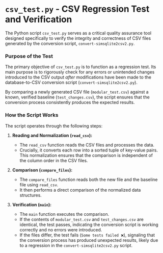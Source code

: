 # `csv_test.py` - CSV Regression Test and Verification

The Python script `csv_test.py` serves as a critical quality assurance tool designed specifically to verify the integrity and correctness of CSV files generated by the conversion script, `convert-simsqlite2csv2.py`.

### Purpose of the Test

The primary objective of `csv_test.py` is to function as a regression test. Its main purpose is to rigorously check for any errors or unintended changes introduced to the CSV output *after* modifications have been made to the database-to-CSV conversion script (`convert-simsqlite2csv2.py`).

By comparing a newly generated CSV file (`modular_test.csv`) against a known, verified baseline (`test_changes.csv`), the script ensures that the conversion process consistently produces the expected results.

### How the Script Works

The script operates through the following steps:

1.  **Reading and Normalization (`read_csv`):**
    * The `read_csv` function reads the CSV files and processes the data.
    * Crucially, it converts each row into a sorted tuple of key-value pairs. This normalization ensures that the comparison is independent of the column order in the CSV files.

2.  **Comparison (`compare_files`):**
    * The `compare_files` function reads both the new file and the baseline file using `read_csv`.
    * It then performs a direct comparison of the normalized data structures.

3.  **Verification (`main`):**
    * The `main` function executes the comparison.
    * If the contents of `modular_test.csv` and `test_changes.csv` are identical, the test passes, indicating the conversion script is working correctly and no errors were introduced.
    * If the files differ, the test fails (`Some tests failed ❌`), signaling that the conversion process has produced unexpected results, likely due to a regression in the `convert-simsqlite2csv2.py` script.